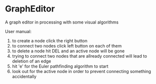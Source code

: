 # GraphEditor
A graph editor in processing with some visual algorithms

User manual:

1. to create a node click the right button
2. to connect two nodes click left button on each of them
3. to delete a node hit DEL and an active node will be gone
4. trying to connect two nodes that are allready connected will lead to deletion of an edge
5. hit 'e' for the Euler pathfinding algorithm to start
6. look out for the active node in order to prevent connecting something accidentally

